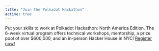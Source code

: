 ```yaml
---
title: "Join the Polkadot Hackathon"
active: true
---
```


Put your skills to work at Polkadot Hackathon: North America Edition. The 6-week virtual program offers technical workshops, mentorship, a prize pool of over $600,000, and an in-person Hacker House in NYC! [Register now!](https://www.polkadotglobalseries.com/?utm_source=substrate.io&utm_medium=display&utm_campaign=na%20launch&utm_content=popup)